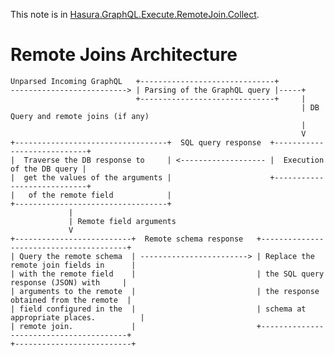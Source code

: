 This note is in [Hasura.GraphQL.Execute.RemoteJoin.Collect](https://github.com/hasura/graphql-engine/blob/master/server/src-lib/Hasura/GraphQL/Execute/RemoteJoin/Collect.hs#L29).

# Remote Joins Architecture


    Unparsed Incoming GraphQL   +------------------------------+
    --------------------------> | Parsing of the GraphQL query |-----+
                                +------------------------------+     |
                                                                     | DB Query and remote joins (if any)
                                                                     |
                                                                     V
    +----------------------------------+  SQL query response  +----------------------------+
    |  Traverse the DB response to     | <------------------- |  Execution of the DB query |
    |  get the values of the arguments |                      +----------------------------+
    |   of the remote field            |
    +----------------------------------+
                 |
                 | Remote field arguments
                 V
    +--------------------------+  Remote schema response   +----------------------------------------+
    | Query the remote schema  | ------------------------> | Replace the remote join fields in      |
    | with the remote field    |                           | the SQL query response (JSON) with     |
    | arguments to the remote  |                           | the response obtained from the remote  |
    | field configured in the  |                           | schema at appropriate places.          |
    | remote join.             |                           +----------------------------------------+
    +--------------------------+

